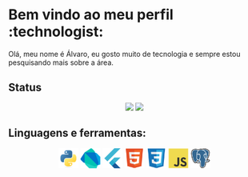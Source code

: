 <h1>Bem vindo ao meu perfil :technologist: </h1>

Olá, meu nome é Álvaro, eu gosto muito de tecnologia e sempre estou pesquisando mais sobre a área.

<h2>Status</h2>

<p align = "center">
  <img  src = "https://github-readme-stats.vercel.app/api?username=AlvaroJosePassos&show_icons=true&theme=radical&line_height=27" />
  <img src = "https://github-readme-stats.vercel.app/api/top-langs/?username=AlvaroJosePassos&hide=html,css,c&theme=radical&langs_count=3" />
</p>


<h2 align="left">Linguagens e ferramentas:</h2>
<p align="center">
<img src="https://github.com/devicons/devicon/blob/master/icons/python/python-original.svg" alt="c" width="40" height="40"/>
<img src="https://github.com/devicons/devicon/blob/master/icons/dart/dart-original.svg" alt="c" width="40" height="40"/>
<img src="https://github.com/devicons/devicon/blob/master/icons/flutter/flutter-original.svg" alt="c" width="40" height="40"/>
<img src="https://github.com/devicons/devicon/blob/master/icons/html5/html5-original.svg" alt="c" width="40" height="40"/>
<img src="https://github.com/devicons/devicon/blob/master/icons/css3/css3-original.svg" alt="c" width="40" height="40"/>
<img src="https://github.com/devicons/devicon/blob/master/icons/javascript/javascript-original.svg" alt="c" width="40" height="40"/>
<img src="https://github.com/devicons/devicon/blob/master/icons/postgresql/postgresql-original.svg" alt="c" width="40" height="40"/>
</p>

